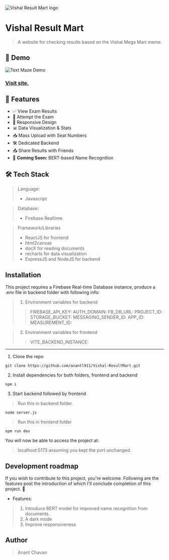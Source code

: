 ![Vishal Result Mart logo](https://i.ibb.co/BVBCs01K/lol.png)

# Vishal Result Mart

> A website for checking results based on the Vishal Mega Mart meme.

## 📸 Demo

![Text Maze Demo](https://i.ibb.co/qLtn2C9s/output.gif)
### [Visit site. ](https://vmart2025.vercel.app)

## 🚀 Features

- ✅ View Exam Results  
- 📝 Attempt the Exam  
- 📱 Responsive Design  
- 📊 Data Visualization & Stats  
- 📥 Mass Upload with Seat Numbers  
- 🛠️ Dedicated Backend  
- 📤 Share Results with Friends  
- 🤖 **Coming Soon:** BERT-based Name Recognition

## 🛠️ Tech Stack

>Language:
> - Javascript

> Database:
> - Firebase Realtime

> Framework/Libraries
>  - ReactJS for frontend
>  - html2canvas 
>  - docX for reading documents
>  - recharts  for data visualization
>  - ExpressJS and NodeJS for backend

## Installation

 This project requires a Firebase Real-time Database instance, produce a .env file in backend folder with following info:
 
> 1. Environment variables for backend
>>FIREBASE_API_KEY: 
AUTH_DOMAIN: 
FB_DB_URL: 
PROJECT_ID: 
STORAGE_BUCKET: 
MESSAGING_SENDER_ID:
APP_ID: 
MEASUREMENT_ID: 

> 2. Environment variables for frontend
>> VITE_BACKEND_INSTANCE:

___

1. Clone the repo
```
git clone https://github.com/anantl911/Vishal-ResultMart.git
```
2. Install dependencies for both folders, frontend and backend
```
npm i
```
3. Start backend followed by frontend
> Run this in backend folder.
```
node server.js 
```
> Run this in frontend folder
```
npm run dev
```
You will now be able to access the project at:
> localhost:5173 
>  assuming you kept the port unchanged.


## Development roadmap

If you wish to contribute to this project, you're welcome. Following are the features post the introduction of which I'll conclude completion of this project. 🤝

- Features:
> 1. Introduce BERT model for improved name recognition from documents.
> 2. A dark mode
> 3. Improve responsiveness

## Author

> Anant Chavan
